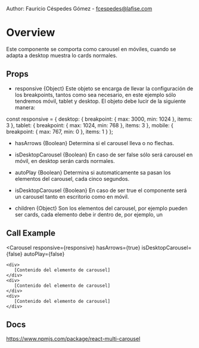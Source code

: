 Author: Fauricio Céspedes Gómez - fcespedes@lafise.com

# Overview

Este componente se comporta como carousel en móviles, cuando se adapta a desktop muestra lo cards normales.

## Props

- responsive {Object}
Este objeto se encarga de llevar la configuración de los breakpoints, tantos como sea necesario, en este ejemplo sólo tendremos móvil, tablet y desktop. El objeto debe lucir de la siguiente manera:

const responsive = {
  desktop: {
    breakpoint: { max: 3000, min: 1024 },
    items: 3
  },
  tablet: {
    breakpoint: { max: 1024, min: 768 },
    items: 3
  },
  mobile: {
    breakpoint: { max: 767, min: 0 },
    items: 1
  }
};

- hasArrows {Boolean}
Determina si el carousel lleva o no flechas.

- isDesktopCarousel {Boolean}
En caso de ser false sólo será carousel en móvil, en desktop serán cards normales.

- autoPlay {Boolean}
Determina si automaticamente sa pasan los elementos del carousel, cada cinco segundos.

- isDesktopCarousel {Boolean}
En caso de ser true el componente será un carousel tanto en escritorio como en móvil.

- children {Object}
Son los elementos del carousel, por ejemplo pueden ser cards, cada elemento debe ir dentro de, por ejemplo, un <div>

## Call Example
<Carousel
  responsive={responsive}
  hasArrows={true}
  isDesktopCarousel={false}
  autoPlay={false}
>
    <div>
       [Contenido del elemento de carousel] 
    </div>
    <div>
       [Contenido del elemento de carousel] 
    </div>
    <div>
       [Contenido del elemento de carousel] 
    </div>
</Carousel>

## Docs
https://www.npmjs.com/package/react-multi-carousel
